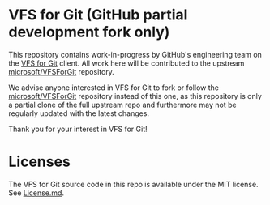 # VFS for Git (GitHub partial development fork only)

This repository contains work-in-progress by GitHub's engineering team on the [VFS for Git](https://vfsforgit.org/) client.  All work here will be contributed to the upstream [microsoft/VFSForGit](https://github.com/microsoft/VFSForGit) repository.

We advise anyone interested in VFS for Git to fork or follow the [microsoft/VFSForGit](https://github.com/microsoft/VFSForGit) repository instead of this one, as this repository is only a partial clone of the full upstream repo and furthermore may not be regularly updated with the latest changes.

Thank you for your interest in VFS for Git!

# Licenses

The VFS for Git source code in this repo is available under the MIT license. See [License.md](License.md).
